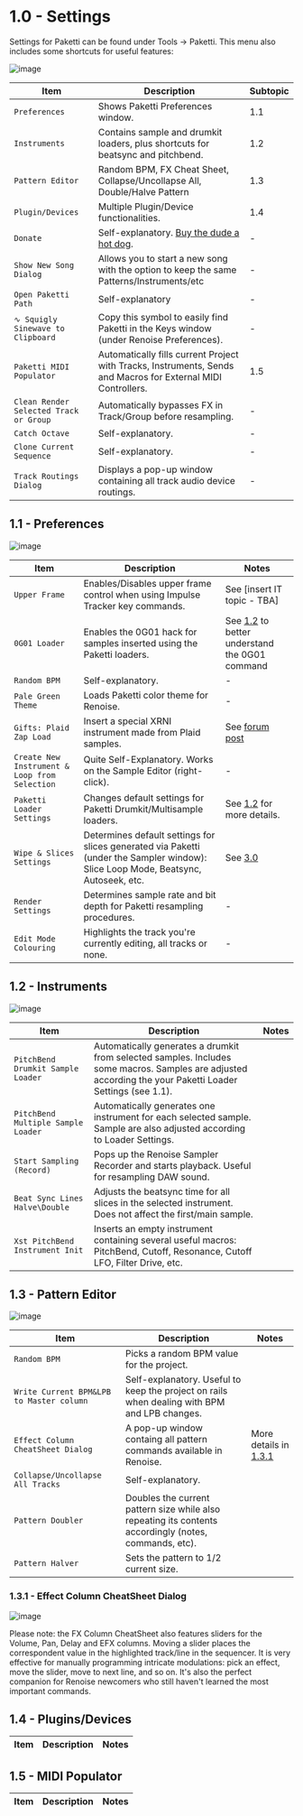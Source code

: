 # 1.0 - Settings

Settings for Paketti can be found under Tools -> Paketti. This menu also includes some shortcuts for useful features:

![image](https://github.com/untilde/paketti-unofficial-manual/assets/20494933/1c8d99e7-562b-4fa6-b503-d0453349060f)

| Item | Description | Subtopic |
| --- | --- | --- |
| `Preferences` | Shows Paketti Preferences window. | 1.1 |
| `Instruments` | Contains sample and drumkit loaders, plus shortcuts for beatsync and pitchbend. | 1.2 |
| `Pattern Editor` | Random BPM, FX Cheat Sheet, Collapse/Uncollapse All, Double/Halve Pattern | 1.3 |
| `Plugin/Devices` | Multiple Plugin/Device functionalities. | 1.4 |
| `Donate` | Self-explanatory. [Buy the dude a hot dog](https://lackluster.gumroad.com/l/paketti). | - |
| `Show New Song Dialog` | Allows you to start a new song with the option to keep the same Patterns/Instruments/etc | - |
| `Open Paketti Path` | Self-explanatory | - |
| `∿ Squigly Sinewave to Clipboard` | Copy this symbol to easily find Paketti in the Keys window (under Renoise Preferences). | - |
| `Paketti MIDI Populator` | Automatically fills current Project with Tracks, Instruments, Sends and Macros for External MIDI Controllers. | 1.5 |
| `Clean Render Selected Track or Group` | Automatically bypasses FX in Track/Group before resampling. | - |
| `Catch Octave` | Self-explanatory. | - |
| `Clone Current Sequence` | Self-explanatory. | - |
| `Track Routings Dialog` | Displays a pop-up window containing all track audio device routings. | - |

## 1.1 - Preferences

![image](https://github.com/untilde/paketti-unofficial-manual/assets/20494933/d7a9cd74-6921-44c2-960a-a87f4fda788c)

| Item | Description | Notes |
| --- | --- | --- |
| `Upper Frame` | Enables/Disables upper frame control when using Impulse Tracker key commands. | See [insert IT topic - TBA] |
| `0G01 Loader` | Enables the 0G01 hack for samples inserted using the Paketti loaders. | See [1.2](https://github.com/untilde/paketti-unofficial-manual/blob/main/Contents/Global.md#12-instruments) to better understand the 0G01 command |
| `Random BPM` | Self-explanatory. | - |
| `Pale Green Theme` | Loads Paketti color theme for Renoise. | - |
| `Gifts: Plaid Zap Load` | Insert a special XRNI instrument made from Plaid samples. | See [forum post](https://forum.renoise.com/t/plaidzap-xrni-gift/32521) |
| `Create New Instrument & Loop from Selection` | Quite Self-Explanatory. Works on the Sample Editor (right-click). | - |
| `Paketti Loader Settings` | Changes default settings for Paketti Drumkit/Multisample loaders. | See [1.2](https://github.com/untilde/paketti-unofficial-manual/blob/main/Contents/Global.md#12-instruments) for more details. |
| `Wipe & Slices Settings` | Determines default settings for slices generated via Paketti (under the Sampler window): Slice Loop Mode, Beatsync, Autoseek, etc. | See [3.0](https://github.com/untilde/paketti-unofficial-manual/blob/main/Documentation/3%20-%20Sampler.md)|
| `Render Settings` | Determines sample rate and bit depth for Paketti resampling procedures. | - |
| `Edit Mode Colouring` | Highlights the track you're currently editing, all tracks or none. | - |

## 1.2 - Instruments

![image](https://github.com/untilde/paketti-unofficial-manual/assets/20494933/f3fa1092-6f7a-43ad-a6a8-7880e55278ba)

| Item | Description | Notes |
| --- | --- | --- |
| `PitchBend Drumkit Sample Loader` | Automatically generates a drumkit from selected samples. Includes some macros. Samples are adjusted according the your Paketti Loader Settings (see 1.1). | |
| `PitchBend Multiple Sample Loader` | Automatically generates one instrument for each selected sample. Sample are also adjusted according to Loader Settings. | |
| `Start Sampling (Record)` | Pops up the Renoise Sampler Recorder and starts playback. Useful for resampling DAW sound. | |
| `Beat Sync Lines Halve\Double` | Adjusts the beatsync time for all slices in the selected instrument. Does not affect the first/main sample. | |
| `Xst PitchBend Instrument Init` | Inserts an empty instrument containing several useful macros: PitchBend, Cutoff, Resonance, Cutoff LFO, Filter Drive, etc. | |

## 1.3 - Pattern Editor

![image](https://github.com/untilde/paketti-unofficial-manual/assets/20494933/8cef7d1f-e513-48e9-ac41-9fdd1dced4f5)

| Item | Description | Notes |
| --- | --- | --- |
| `Random BPM` | Picks a random BPM value for the project. | |
| `Write Current BPM&LPB to Master column` | Self-explanatory. Useful to keep the project on rails when dealing with BPM and LPB changes. | |
| `Effect Column CheatSheet Dialog` | A pop-up window containg all pattern commands available in Renoise. | More details in [1.3.1](https://github.com/untilde/paketti-unofficial-manual/blob/main/Documentation/1%20-%20Global.md#131---effect-column-cheatsheet-dialog) |
| `Collapse/Uncollapse All Tracks` | Self-explanatory. | |
| `Pattern Doubler` | Doubles the current pattern size while also repeating its contents accordingly (notes, commands, etc). | |
| `Pattern Halver` | Sets the pattern to 1/2 current size. | |

### 1.3.1 - Effect Column CheatSheet Dialog

![image](https://github.com/untilde/paketti-unofficial-manual/assets/20494933/94a6d838-e820-4b7c-9b59-bcb8763579cb)

Please note: the FX Column CheatSheet also features sliders for the Volume, Pan, Delay and EFX columns. Moving a slider places the correspondent value in the highlighted track/line in the sequencer. It is very effective for manually programming intricate modulations: pick an effect, move the slider, move to next line, and so on. It's also the perfect companion for Renoise newcomers who still haven't learned the most important commands.

## 1.4 - Plugins/Devices

| Item | Description | Notes |
| --- | --- | --- |

## 1.5 - MIDI Populator

| Item | Description | Notes |
| --- | --- | --- |
